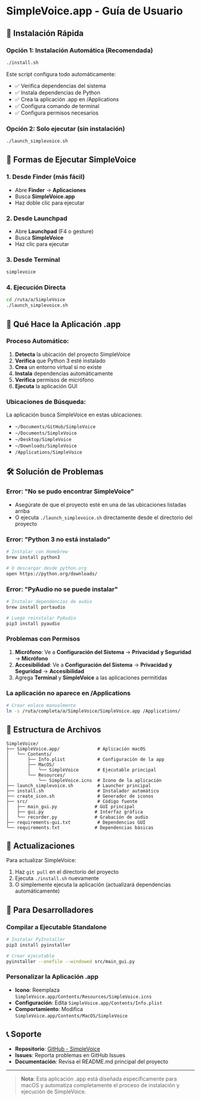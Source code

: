 # SimpleVoice.app - Guía de Usuario

## 🚀 Instalación Rápida

### Opción 1: Instalación Automática (Recomendada)
```bash
./install.sh
```

Este script configura todo automáticamente:
- ✅ Verifica dependencias del sistema
- ✅ Instala dependencias de Python
- ✅ Crea la aplicación .app en /Applications
- ✅ Configura comando de terminal
- ✅ Configura permisos necesarios

### Opción 2: Solo ejecutar (sin instalación)
```bash
./launch_simplevoice.sh
```

## 🎯 Formas de Ejecutar SimpleVoice

### 1. Desde Finder (más fácil)
- Abre **Finder** → **Aplicaciones**
- Busca **SimpleVoice.app**
- Haz doble clic para ejecutar

### 2. Desde Launchpad
- Abre **Launchpad** (F4 o gesture)
- Busca **SimpleVoice**
- Haz clic para ejecutar

### 3. Desde Terminal
```bash
simplevoice
```

### 4. Ejecución Directa
```bash
cd /ruta/a/SimpleVoice
./launch_simplevoice.sh
```

## 🔧 Qué Hace la Aplicación .app

### Proceso Automático:
1. **Detecta** la ubicación del proyecto SimpleVoice
2. **Verifica** que Python 3 esté instalado
3. **Crea** un entorno virtual si no existe
4. **Instala** dependencias automáticamente
5. **Verifica** permisos de micrófono
6. **Ejecuta** la aplicación GUI

### Ubicaciones de Búsqueda:
La aplicación busca SimpleVoice en estas ubicaciones:
- `~/Documents/GitHub/SimpleVoice`
- `~/Documents/SimpleVoice`
- `~/Desktop/SimpleVoice`
- `~/Downloads/SimpleVoice`
- `/Applications/SimpleVoice`

## 🛠 Solución de Problemas

### Error: "No se pudo encontrar SimpleVoice"
- Asegúrate de que el proyecto esté en una de las ubicaciones listadas arriba
- O ejecuta `./launch_simplevoice.sh` directamente desde el directorio del proyecto

### Error: "Python 3 no está instalado"
```bash
# Instalar con Homebrew
brew install python3

# O descargar desde python.org
open https://python.org/downloads/
```

### Error: "PyAudio no se puede instalar"
```bash
# Instalar dependencias de audio
brew install portaudio

# Luego reinstalar PyAudio
pip3 install pyaudio
```

### Problemas con Permisos
1. **Micrófono**: Ve a **Configuración del Sistema** → **Privacidad y Seguridad** → **Micrófono**
2. **Accesibilidad**: Ve a **Configuración del Sistema** → **Privacidad y Seguridad** → **Accesibilidad**
3. Agrega **Terminal** y **SimpleVoice** a las aplicaciones permitidas

### La aplicación no aparece en /Applications
```bash
# Crear enlace manualmente
ln -s /ruta/completa/a/SimpleVoice/SimpleVoice.app /Applications/
```

## 📁 Estructura de Archivos

```
SimpleVoice/
├── SimpleVoice.app/              # Aplicación macOS
│   └── Contents/
│       ├── Info.plist            # Configuración de la app
│       ├── MacOS/
│       │   └── SimpleVoice       # Ejecutable principal
│       └── Resources/
│           └── SimpleVoice.icns  # Icono de la aplicación
├── launch_simplevoice.sh         # Launcher principal
├── install.sh                    # Instalador automático
├── create_icon.sh                # Generador de iconos
├── src/                          # Código fuente
│   ├── main_gui.py              # GUI principal
│   ├── gui.py                   # Interfaz gráfica
│   └── recorder.py              # Grabación de audio
├── requirements-gui.txt          # Dependencias GUI
└── requirements.txt             # Dependencias básicas
```

## 🔄 Actualizaciones

Para actualizar SimpleVoice:
1. Haz `git pull` en el directorio del proyecto
2. Ejecuta `./install.sh` nuevamente
3. O simplemente ejecuta la aplicación (actualizará dependencias automáticamente)

## 🚀 Para Desarrolladores

### Compilar a Ejecutable Standalone
```bash
# Instalar PyInstaller
pip3 install pyinstaller

# Crear ejecutable
pyinstaller --onefile --windowed src/main_gui.py
```

### Personalizar la Aplicación .app
- **Icono**: Reemplaza `SimpleVoice.app/Contents/Resources/SimpleVoice.icns`
- **Configuración**: Edita `SimpleVoice.app/Contents/Info.plist`
- **Comportamiento**: Modifica `SimpleVoice.app/Contents/MacOS/SimpleVoice`

## 📞 Soporte

- **Repositorio**: [GitHub - SimpleVoice](https://github.com/tu-usuario/SimpleVoice)
- **Issues**: Reporta problemas en GitHub Issues
- **Documentación**: Revisa el README.md principal del proyecto

---

> **Nota**: Esta aplicación .app está diseñada específicamente para macOS y automatiza completamente el proceso de instalación y ejecución de SimpleVoice.